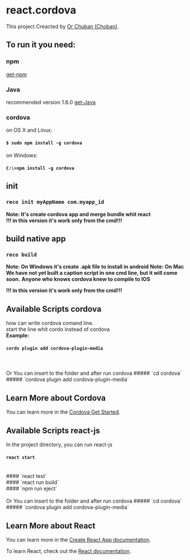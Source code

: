 # react.cordova

This project Creacted by [Or Chuban (Choban)](https://www.linkedin.com/in/or-choban-028280125).

## To run it you need:
### npm
[get-npm](https://www.npmjs.com/get-npm)

### Java 
recommended version 1.8.0 [get-Java](https://www.oracle.com/technetwork/java/javase/downloads/jdk8-downloads-2133151.html)

### cordova 
on OS X and Linux:
  #### `$ sudo npm install -g cordova`

on Windows:
 ####  `C:\>npm install -g cordova`

## init
### `reco init myAppName com.myapp_id`
**Note: It's create cordova app and merge bundle whit react**<br>
**!!! in this version it's work only from the cmd!!!**

## build native app
### `reco build`
**Note: On Windows it's create .apk file to install in android**
**Note: On Mac We have not yet built a caption script in one cmd line, but it will come soon.**
**Anyone who knows cordova knew to compile to IOS**

**!!! in this version it's work only from the cmd!!!**

## Available Scripts cordova
how can write cordova comand line.
<br>
start the line whit cordo instead of cordova 
<br>
**Example:** 
#### `cordo plugin add cordova-plugin-media`
<br>
<br>
Or You can insert to the folder and after run cordova
##### `cd cordova`
##### `cordova plugin add cordova-plugin-media`

## Learn More about Cordova

You can learn more in the [Cordova Get Started](https://cordova.apache.org/#getstarted).



## Available Scripts react-js

In the project directory, you can run react-js

#### `react start`
<br>
#### `react test`
<br>
#### `react run build`
<br>
#### `npm run eject`
<br>
<br>
Or You can insert to the folder and after run cordova
##### `cd cordova`
##### `cordova plugin add cordova-plugin-media`

## Learn More about React

You can learn more in the [Create React App documentation](https://facebook.github.io/create-react-app/docs/getting-started).

To learn React, check out the [React documentation](https://reactjs.org/).
